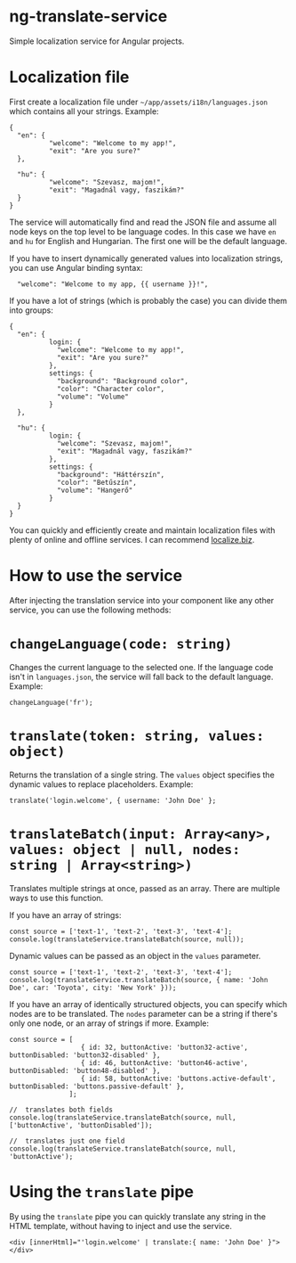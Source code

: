 # ng-translate-service
Simple localization service for Angular projects.

# Localization file
First create a localization file under `~/app/assets/i18n/languages.json` which contains all your strings. Example:

```
{
  "en": {
          "welcome": "Welcome to my app!",
          "exit": "Are you sure?"
  },
  
  "hu": {
          "welcome": "Szevasz, majom!",
          "exit": "Magadnál vagy, faszikám?"
  }
}
```

The service will automatically find and read the JSON file and assume all node keys on the top level to be language codes. In this case we have `en` and `hu` for English and Hungarian. The first one will be the default language.

If you have to insert dynamically generated values into localization strings, you can use Angular binding syntax:

```
  "welcome": "Welcome to my app, {{ username }}!",
```

If you have a lot of strings (which is probably the case) you can divide them into groups:

```
{
  "en": {
          login: {
            "welcome": "Welcome to my app!",
            "exit": "Are you sure?"
          },
          settings: {
            "background": "Background color",
            "color": "Character color",
            "volume": "Volume"
          }
  },
  
  "hu": {
          login: {
            "welcome": "Szevasz, majom!",
            "exit": "Magadnál vagy, faszikám?"
          },
          settings: {
            "background": "Háttérszín",
            "color": "Betűszín",
            "volume": "Hangerő"
          }
  }
}
```

You can quickly and efficiently create and maintain localization files with plenty of online and offline services. I can recommend [localize.biz](https://localize.biz).

# How to use the service
After injecting the translation service into your component like any other service, you can use the following methods:

# `changeLanguage(code: string)`
Changes the current language to the selected one. If the language code isn't in `languages.json`, the service will fall back to the default language. Example:
```
changeLanguage('fr');
```

# `translate(token: string, values: object)`
Returns the translation of a single string. The `values` object specifies the dynamic values to replace placeholders. Example:

```
translate('login.welcome', { username: 'John Doe' };
```

# `translateBatch(input: Array<any>, values: object | null, nodes: string | Array<string>)`
Translates multiple strings at once, passed as an array. There are multiple ways to use this function.

If you have an array of strings:

```
const source = ['text-1', 'text-2', 'text-3', 'text-4'];
console.log(translateService.translateBatch(source, null));
```

Dynamic values can be passed as an object in the `values` parameter.

```
const source = ['text-1', 'text-2', 'text-3', 'text-4'];
console.log(translateService.translateBatch(source, { name: 'John Doe', car: 'Toyota', city: 'New York' }));
```

If you have an array of identically structured objects, you can specify which nodes are to be translated. The `nodes` parameter can be a string if there's only one node, or an array of strings if more. Example:

```
const source = [
                  { id: 32, buttonActive: 'button32-active', buttonDisabled: 'button32-disabled' },
                  { id: 46, buttonActive: 'button46-active', buttonDisabled: 'button48-disabled' },
                  { id: 58, buttonActive: 'buttons.active-default', buttonDisabled: 'buttons.passive-default' },
               ];
               
//  translates both fields
console.log(translateService.translateBatch(source, null, ['buttonActive', 'buttonDisabled']);
               
//  translates just one field
console.log(translateService.translateBatch(source, null, 'buttonActive');

```

# Using the `translate` pipe

By using the `translate` pipe you can quickly translate any string in the HTML template, without having to inject and use the service.

```
<div [innerHtml]="'login.welcome' | translate:{ name: 'John Doe' }"></div>
```
